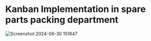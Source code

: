 # Kanban Implementation in spare parts packing department


![Screenshot 2024-08-30 151647](https://github.com/user-attachments/assets/c0c03cf2-b904-458a-b49a-3b241271fbac)
